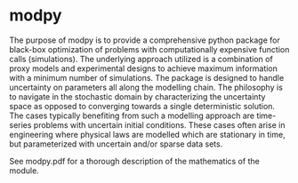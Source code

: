 # modpy
The purpose of modpy is to provide a comprehensive python package for black-box optimization of problems with computationally expensive function calls (simulations). The underlying approach utilized is a combination of proxy models and experimental designs to achieve maximum information with a minimum number of simulations. The package is designed to handle uncertainty on parameters all along the modelling chain. The philosophy is to navigate in the stochastic domain by characterizing the uncertainty space as opposed to converging towards a single deterministic solution. The cases typically benefiting from such a modelling approach are time-series problems with uncertain initial conditions. These cases often arise in engineering where physical laws are modelled which are stationary in time, but parameterized with uncertain and/or sparse data sets.

See modpy.pdf for a thorough description of the mathematics of the module.
